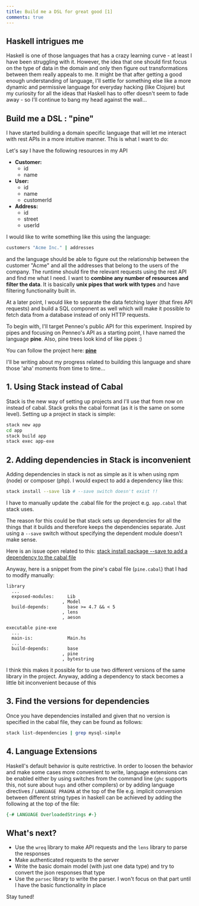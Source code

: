 ```yaml
---
title: Build me a DSL for great good [1]
comments: true
---
```


## Haskell intrigues me

Haskell is one of those languages that has a crazy learning curve - at least I
have been struggling with it. However, the idea that one should first focus on
the type of data in the domain and only then figure out transformations between
them really appeals to me. It might be that after getting a good enough
understanding of language, I'll settle for something else like a more dynamic
and permissive language for everyday hacking (like Clojure) but my curiosity for
all the ideas that Haskell has to offer doesn't seem to fade away - so I'll
continue to bang my head against the wall...

## Build me a DSL : "pine"

I have started building a domain specific language that will let me interact
with rest APIs in a more intuitive manner. This is what I want to do:

Let's say I have the following resources in my API

- **Customer:**
    * id
    * name
- **User:**
    * id
    * name
    * customerId
- **Address:**
    * id
    * street
    * userId

I would like to write something like this using the language:

``` bash
customers "Acme Inc." | addresses
```

and the language should be able to figure out the relationship between the
customer "Acme" and all the addresses that belong to the users of the company.
The runtime should fire the relevant requests using the rest API and find me
what I need. I want to **combine any number of resources and filter the data**.
It is basically **unix pipes that work with types** and have filtering
functionality built in.

At a later point, I would like to separate the data fetching layer (that fires
API requests) and build a SQL component as well which will make it possible to
fetch data from a database instead of only HTTP requests.

To begin with, I'll target Penneo's public API for this experiment. Inspired by
pipes and focusing on Penneo's API as a starting point, I have named the
language **pine**. Also, pine trees look kind of like pipes :)

You can follow the project here: **[pine][pine]**

I'll be writing about my progress related to building this language and share
those 'aha' moments from time to time...

## 1. Using Stack instead of Cabal
Stack is the new way of setting up projects and I'll use that from now on
instead of cabal. Stack groks the cabal format (as it is the same on some
level). Setting up a project in stack is simple:

``` bash
stack new app
cd app
stack build app
stack exec app-exe
```

## 2. Adding dependencies in Stack is inconvenient
Adding dependencies in stack is not as simple as it is when using npm (node) or
composer (php). I would expect to add a dependency like this:

``` bash
stack install --save lib # --save switch doesn't exist !!
```

I have to manually update the .cabal file for the project e.g. `app.cabal` that
stack uses.

The reason for this could be that stack sets up dependencies for all the things
that it builds and therefore keeps the dependencies separate. Just using a
`--save` switch without specifying the dependent module doesn't make sense.


Here is an issue open related to
this:
[stack install package --save to add a dependency to the cabal file][stack-dep]

Anyway, here is a snippet from the pine's cabal file (`pine.cabal`) that I had
to modify manually:

```
library
  ... 
  exposed-modules:     Lib
                     , Model
  build-depends:       base >= 4.7 && < 5
                     , lens
                     , aeson

executable pine-exe
  ...
  main-is:             Main.hs
  ...
  build-depends:       base
                     , pine
                     , bytestring
```

I think this makes it possible for to use two different versions of the same
library in the project. Anyway, adding a dependency to stack becomes a little
bit inconvenient because of this

## 3. Find the versions for dependencies

Once you have dependencies installed and given that no version is specified in the cabal file, they can be found as follows:

``` bash
stack list-dependencies | grep mysql-simple
```

## 4. Language Extensions
Haskell's default behavior is quite restrictive. In order to loosen the behavior
and make some cases more convenient to write, language extensions can be enabled
either by using switches from the command line (`ghc` supports this, not sure
about `hugs` and other compilers) or by adding language directives / `LANGUAGE
PRAGMA` at the top of the file e.g. implicit conversion between different string
types in haskell can be achieved by adding the following at the top of the file:

``` haskell
{-# LANGUAGE OverloadedStrings #-}
```


## What's next?

- Use the `wreq` library to make API requests and the `lens` library to parse the responses
- Make authenticated requests to the server
- Write the basic domain model (with just one data type) and try to convert the
  json responses that type
- Use the `parsec` library to write the parser. I won't focus on that part until
  I have the basic functionality in place

Stay tuned!

[pine]: https://github.com/ahmadnazir/pine
[stack-dep]: https://github.com/commercialhaskell/stack/issues/1933


